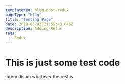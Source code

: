 ```yaml
---
templateKey: blog-post-redux
pageType: "blog"
title: "Testing Page"
date: 2019-03-03T21:55:43.045Z
description: Adding Refux
tags:
  - Redux
---
```

# This is just some test code
lorem disum whatever the rest is